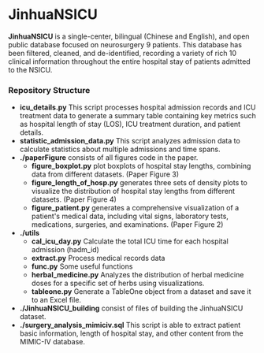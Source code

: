 # JinhuaNSICU
**JinhuaNSICU**  is a single-center, bilingual (Chinese and English), and open public database focused on neurosurgery 9 patients. This database has been filtered, cleaned, and de-identified, recording a variety of rich 10 clinical information throughout the entire hospital stay of patients admitted to the NSICU.


### Repository Structure

- **icu_details.py**
    This script processes hospital admission records and ICU treatment data to generate a summary table containing key metrics such as hospital length of stay (LOS), ICU treatment duration, and patient details.
- **statistic_admission_data.py**
    This script analyzes admission data to calculate statistics about multiple admissions and time spans.
- **./paperFigure**
	consists of all figures code in the paper.
	- **figure_boxplot.py**
		plot boxplots of hospital stay lengths, combining data from different datasets. (Paper Figure 3)
	- **figure_length_of_hosp.py**
		generates three sets of density plots to visualize the distribution of hospital stay lengths from different datasets. (Paper Figure 4)
	- **figure_patient.py**
		generates a comprehensive visualization of a patient's medical data, including vital signs, laboratory tests, medications, surgeries, and examinations. (Paper Figure 2)
- **./utils**
	- **cal_icu_day.py**
		Calculate the total ICU time for each hospital admission (hadm_id)
	- **extract.py**
		Process medical records data
	- **func.py**
		Some useful functions
    - **herbal_medicine.py**
		Analyzes the distribution of herbal medicine doses for a specific set of herbs using visualizations.
    - **tableone.py**
		Generate a TableOne object from a dataset and save it to an Excel file.
- **./JinhuaNSICU_building**
	consist of files of building the JinhuaNSICU dataset.
- **./surgery_analysis_mimiciv.sql**
	This script is able to extract patient basic information, length of hospital stay, and other content from the MIMIC-IV database.
